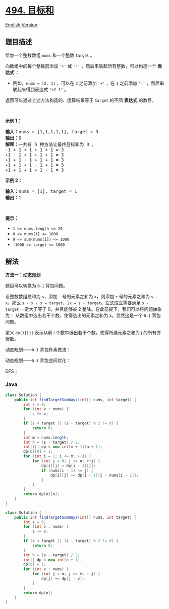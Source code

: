 # [494. 目标和](https://leetcode.cn/problems/target-sum)

[English Version](/solution/0400-0499/0494.Target%20Sum/README_EN.md)

## 题目描述

<p>给你一个整数数组 <code>nums</code> 和一个整数 <code>target</code> 。</p>

<p>向数组中的每个整数前添加 <code>'+'</code> 或 <code>'-'</code> ，然后串联起所有整数，可以构造一个 <strong>表达式</strong> ：</p>

<ul>
	<li>例如，<code>nums = [2, 1]</code> ，可以在 <code>2</code> 之前添加 <code>'+'</code> ，在 <code>1</code> 之前添加 <code>'-'</code> ，然后串联起来得到表达式 <code>"+2-1"</code> 。</li>
</ul>

<p>返回可以通过上述方法构造的、运算结果等于 <code>target</code> 的不同 <strong>表达式</strong> 的数目。</p>

<p> </p>

<p><strong>示例 1：</strong></p>

<pre>
<strong>输入：</strong>nums = [1,1,1,1,1], target = 3
<strong>输出：</strong>5
<strong>解释：</strong>一共有 5 种方法让最终目标和为 3 。
-1 + 1 + 1 + 1 + 1 = 3
+1 - 1 + 1 + 1 + 1 = 3
+1 + 1 - 1 + 1 + 1 = 3
+1 + 1 + 1 - 1 + 1 = 3
+1 + 1 + 1 + 1 - 1 = 3
</pre>

<p><strong>示例 2：</strong></p>

<pre>
<strong>输入：</strong>nums = [1], target = 1
<strong>输出：</strong>1
</pre>

<p> </p>

<p><strong>提示：</strong></p>

<ul>
	<li><code>1 <= nums.length <= 20</code></li>
	<li><code>0 <= nums[i] <= 1000</code></li>
	<li><code>0 <= sum(nums[i]) <= 1000</code></li>
	<li><code>-1000 <= target <= 1000</code></li>
</ul>

## 解法

**方法一：动态规划**

题目可以转换为 `0-1` 背包问题。

设整数数组总和为 `s`，添加 `-` 号的元素之和为 `x`，则添加 `+` 号的元素之和为 `s - x`，那么 `s - x - x = target`，`2x = s - target`。左式成立需要满足 `s - target` 一定大于等于 0，并且能够被 2 整除。在此前提下，我们可以将问题抽象为： 从数组中选出若干个数，使得选出的元素之和为 x。显然这是一个 `0-1` 背包问题。

定义 `dp[i][j]` 表示从前 i 个数中选出若干个数，使得所选元素之和为 j 的所有方案数。

动态规划——`0-1` 背包朴素做法：

动态规划——`0-1` 背包空间优化：

DFS：

### **Java**

```java
class Solution {
    public int findTargetSumWays(int[] nums, int target) {
        int s = 0;
        for (int v : nums) {
            s += v;
        }
        if (s < target || (s - target) % 2 != 0) {
            return 0;
        }
        int m = nums.length;
        int n = (s - target) / 2;
        int[][] dp = new int[m + 1][n + 1];
        dp[0][0] = 1;
        for (int i = 1; i <= m; ++i) {
            for (int j = 0; j <= n; ++j) {
                dp[i][j] = dp[i - 1][j];
                if (nums[i - 1] <= j) {
                    dp[i][j] += dp[i - 1][j - nums[i - 1]];
                }
            }
        }
        return dp[m][n];
    }
}
```

```java
class Solution {
    public int findTargetSumWays(int[] nums, int target) {
        int s = 0;
        for (int v : nums) {
            s += v;
        }
        if (s < target || (s - target) % 2 != 0) {
            return 0;
        }
        int n = (s - target) / 2;
        int[] dp = new int[n + 1];
        dp[0] = 1;
        for (int v : nums) {
            for (int j = n; j >= v; --j) {
                dp[j] += dp[j - v];
            }
        }
        return dp[n];
    }
}
```
